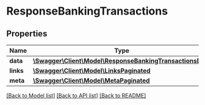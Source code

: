 # ResponseBankingTransactions

## Properties
Name | Type | Description | Notes
------------ | ------------- | ------------- | -------------
**data** | [**\Swagger\Client\Model\ResponseBankingTransactionsData**](ResponseBankingTransactionsData.md) |  | 
**links** | [**\Swagger\Client\Model\LinksPaginated**](LinksPaginated.md) |  | 
**meta** | [**\Swagger\Client\Model\MetaPaginated**](MetaPaginated.md) |  | 

[[Back to Model list]](../README.md#documentation-for-models) [[Back to API list]](../README.md#documentation-for-api-endpoints) [[Back to README]](../README.md)

